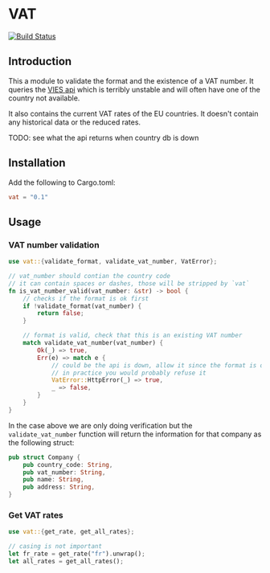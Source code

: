 # VAT

[![Build Status](https://travis-ci.org/Keats/vat.svg)](https://travis-ci.org/Keats/vat)

## Introduction
This a module to validate the format and the existence of a VAT number.
It queries the [VIES api](http://ec.europa.eu/taxation_customs/vies/vatRequest.html) which is terribly
unstable and will often have one of the country not available.

It also contains the current VAT rates of the EU countries. 
It doesn't contain any historical data or the reduced rates.

TODO: see what the api returns when country db is down

## Installation
Add the following to Cargo.toml:

```toml
vat = "0.1"
```

## Usage
### VAT number validation

```rust
use vat::{validate_format, validate_vat_number, VatError};

// vat_number should contian the country code
// it can contain spaces or dashes, those will be stripped by `vat`
fn is_vat_number_valid(vat_number: &str) -> bool {
    // checks if the format is ok first
    if !validate_format(vat_number) {
        return false;
    }

    // format is valid, check that this is an existing VAT number
    match validate_vat_number(vat_number) {
        Ok(_) => true,
        Err(e) => match e {
            // could be the api is down, allow it since the format is ok
            // in practice you would probably refuse it
            VatError::HttpError(_) => true,
            _ => false,
        }
    }
}
```
In the case above we are only doing verification but the `validate_vat_number` function will return
the information for that company as the following struct:

```rust
pub struct Company {
    pub country_code: String,
    pub vat_number: String,
    pub name: String,
    pub address: String,
}
```

### Get VAT rates

```rust
use vat::{get_rate, get_all_rates};

// casing is not important
let fr_rate = get_rate("fr").unwrap();
let all_rates = get_all_rates();
```
